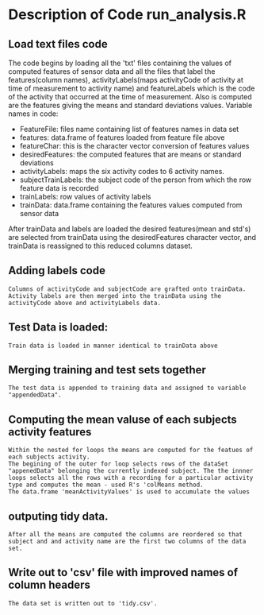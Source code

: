 # Description of Code run_analysis.R

## Load text files code

The code begins by loading all the 'txt' files containing the values of computed features of sensor data and all the files that label the features(column names), activityLabels(maps activityCode of activity at time of measurement to activity name) and featureLabels which is the code of the activity that occurred at the time of measurement. Also is computed are the features giving the means and standard deviations values.
Variable names in code:
* FeatureFile: files name containing list of features names in data set
* features: data.frame of features loaded from feature file above
* featureChar: this is the character vector conversion of features values
* desiredFeatures: the computed features that are means or standard deviations
* activityLabels: maps the six activity codes to 6 activity names.
* subjectTrainLabels: the subject code of the person from which the row feature data is recorded
* trainLabels: row values of activity labels
* trainData: data.frame containing the features values computed from sensor data

After trainData and labels are loaded the desired features(mean and std's) are selected from trainData using the desiredFeatures character vector, and trainData is reassigned to this reduced columns dataset.


## Adding labels code
	Columns of activityCode and subjectCode are grafted onto trainData.
	Activity labels are then merged into the trainData using the activityCode above and activityLabels data.

## Test Data is loaded:
	Train data is loaded in manner identical to trainData above
	
## Merging training and test sets together
	The test data is appended to training data and assigned to variable "appendedData". 

## Computing the mean valuse of each subjects activity features
	Within the nested for loops the means are computed for the featues of each subjects activity.
	The begining of the outer for loop selects rows of the dataSet "appenedData" belonging the currently indexed subject. The the innner loops selects all the rows with a recording for a particular activity type and computes the mean - used R's 'colMeans method. 
	The data.frame 'meanActivityValues' is used to accumulate the values

## outputing tidy data.
	After all the means are computed the columns are reordered so that subject and and activity name are the first two columns of the data set.

## Write out to 'csv' file with improved names of column headers
	The data set is written out to 'tidy.csv'.